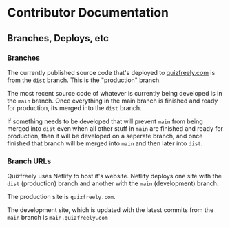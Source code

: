 # Contributor Documentation

## Branches, Deploys, etc

### Branches

The currently published source code that's deployed to [quizfreely.com](https://quizfreely.com) is from the `dist` branch. This is the "production" branch.

The most recent source code of whatever is currently being developed is in the `main` branch. Once everything in the main branch is finished and ready for production, its merged into the `dist` branch.

If something needs to be developed that will prevent `main` from being merged into `dist` even when all other stuff in `main` are finished and ready for production, then it will be developed on a seperate branch, and once finished that branch will be merged into `main` and then later into `dist`.

### Branch URLs

Quizfreely uses Netlify to host it's website. Netlify deploys one site with the `dist` (production) branch and another with the `main` (development) branch.

The production site is `quizfreely.com`.

The development site, which is updated with the latest commits from the `main` branch is `main.quizfreely.com`
